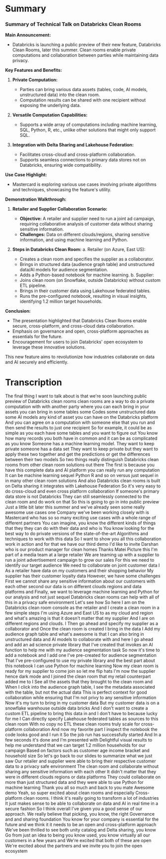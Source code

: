 # Summary

### Summary of Technical Talk on Databricks Clean Rooms

**Main Announcement:**
- Databricks is launching a public preview of their new feature, Databricks Clean Rooms, later this summer. Clean rooms enable private computations and collaboration between parties while maintaining data privacy.

**Key Features and Benefits:**
1. **Private Computation:**
   - Parties can bring various data assets (tables, code, AI models, unstructured data) into the clean room.
   - Computation results can be shared with one recipient without exposing the underlying data.

2. **Versatile Computation Capabilities:**
   - Supports a wide array of computations including machine learning, SQL, Python, R, etc., unlike other solutions that might only support SQL.

3. **Integration with Delta Sharing and Lakehouse Federation:**
   - Facilitates cross-cloud and cross-platform collaboration.
   - Supports seamless connections to primary data stores not on Databricks, ensuring wide compatibility.

**Use Case Highlight:**
- Mastercard is exploring various use cases involving private algorithms and techniques, showcasing the feature's utility.

**Demonstration Walkthrough:**
1. **Retailer and Supplier Collaboration Scenario:**
   - **Objective:** A retailer and supplier need to run a joint ad campaign, requiring collaborative analysis of customer data without sharing sensitive information.
   - **Challenges:** Data on different clouds/regions, sharing sensitive information, and using machine learning and Python.

2. **Steps in Databricks Clean Room:**
   a. Retailer (on Azure, East US):
      - Creates a clean room and specifies the supplier as a collaborator.
      - Brings in structured data (audience graph table) and unstructured data/AI models for audience segmentation.
      - Adds a Python-based notebook for machine learning.
   b. Supplier:
      - Joins clean room (on Snowflake, outside Databricks) without custom ETL pipeline.
      - Brings in their customer data using Lakehouse federated tables.
      - Runs the pre-configured notebook, resulting in visual insights, identifying 1.2 million target households.

**Conclusion:**
- The presentation highlighted that Databricks Clean Rooms enable secure, cross-platform, and cross-cloud data collaboration.
- Emphasis on governance and open, cross-platform approaches as essentials for the future.
- Encouragement for users to join Databricks' open ecosystem to leverage these innovative solutions.
  
This new feature aims to revolutionize how industries collaborate on data and AI securely and efficiently.

# Transcription

 The final thing I want to talk about is that we're soon launching public preview of Databricks clean rooms clean rooms are a way to do a private computation with with another party where you can each bring in your assets you can bring in some tables some Codes some unstructured data some AI models any kind of asset you can have on the Databricks platform And you can agree on a computation with someone else that you run and then send the results to just one recipient So for example, it could be as simple as you each have some tables and you want to figure out You know how many records you both have in common and it can be as complicated as you know Someone has a machine learning model. They want to keep private someone has a data set They want to keep private but they want to apply these two together and get the predictions or get the differences between their two models So two things really distinguish Databricks clean rooms from other clean room solutions out there The first is because you have this complete data and AI platform you can really run any computation It can be machine learning sequel Python R and so on versus just sequel in in many other clean room solutions And also Databricks clean rooms is built on Delta sharing it integrates with Lakehouse Federation So it's very easy to do cross-cloud and even cross platform collaboration If someone's primary data store is not Databricks They can still seamlessly connected to the clean room and do work on that So this is going to go in into public preview Just a little bit later this summer and we've already seen some really awesome use cases one Company we've been working closely with is Mastercard who has so so many exciting use cases with a whole range of different partners You can imagine, you know the different kinds of things that they they can do with their data and who is You know looking for the best way to do private versions of the state-of-the-art Algorithms and techniques to work with this data So I want to show you all this collaboration work in action and for that we have our third demo I'd like to invite Darshan who is our product manager for clean homes Thanks Matei Picture this I'm part of a media team at a large retailer We are teaming up with a supplier to run a joint advertisement campaign to grow our sales For this we need to identify our target audience We need to collaborate on joint customer data I As a retailer have data on my customers and their shopping behavior My supplier has their customer loyalty data However, we have some challenges First we cannot share any sensitive information about our customers with each other second our data is on different clouds regions and data platforms and Finally, we want to leverage machine learning and Python for our analysis and not just sequel Databricks clean rooms can help with all of this in a privacy safe environment Let's see how So here I am on the Databricks clean room console as the retailer and I create a clean room in a few simple steps I'm using Azure and East US to as my cloud and region and what's amazing is that it doesn't matter that my supplier And I are on different regions and clouds. I Then go ahead and specify my supplier as a collaborator and Once the clean room is created I bring in the data I Add my audience graph table and what's awesome is that I can also bring in unstructured data and AI models to collaborate with and here I go ahead and add an ad science private library that I've created that invokes an AI function to help me with my audience segmentation task So now it's time to add a notebook and I add one I've pre-created for audience segmentation That I've pre-configured to use my private library and the best part about this notebook I can use Python for machine learning Now my clean room is ready for my supplier to come join so let me flip hats I'm now the supplier hence dark mode and I joined the clean room that my retail counterpart added me to I See all the assets that they brought to the clean room and When I click into the audience graph table, I see the metadata associated with the table, but not the actual data This is perfect context for good collaboration while ensuring that I'm not privy to any sensitive information Now it's my turn to bring in my customer data But my customer data is on a snowflake warehouse outside data bricks And I don't want to create a custom ETL pipeline to bring this data in and I don't have to because lucky for me I Can directly specify Lakehouse federated tables as sources to this clean room With no copy no ETL these clean rooms truly scale for cross-platform collaboration And now my favorite part I inspect the notebook the code looks good and I run it So the job run has successfully started And In a few seconds it's done and I'm presented with Delightful visual results to help me understand that we can target 1.2 million households for our campaign Based on factors such as customer age income bracket and household size So let's go back to our slides to summarize what we just saw Our retailer and supplier were able to bring their respective customer data to a privacy safe environment The clean room and collaborate without sharing any sensitive information with each other It didn't matter that they were in different clouds regions or data platforms They could collaborate on more than just structured data and they were able to use Python for machine learning Thank you all so much and back to you mate Awesome demo Yeah, so super excited about clean rooms and especially Cross-platform clean rooms. I think it's really going to transform a lot of industries It just makes sense to be able to collaborate on data and AI in real time in a secure fashion So I think overall I've given you a good sense of our approach. We really believe that picking, you know, the right Governance and and sharing foundation You know for your company is essential for the future and we think it it needs to be an open and cross-platform approach We've been thrilled to see both unity catalog and Delta sharing, you know Go from just an idea to being you know used, you know virtually all our customers in a few years and We're excited that both of these are open We're excited about the partners and we invite you to join the open ecosystem